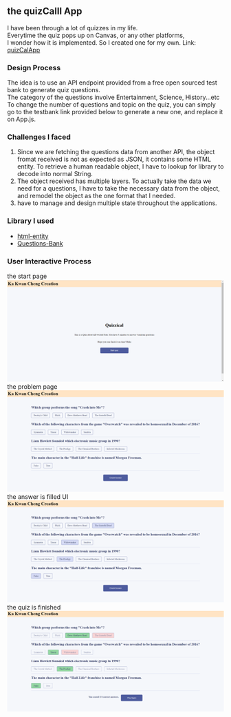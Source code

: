 ## the quizCalll App

I have been through a lot of quizzes in my life.
<br>
Everytime the quiz pops up on Canvas, or any other platforms,
<br>
I wonder how it is implemented. So I created one for my own.
Link: [quizCalApp](https://prod.d2fimk63dmdzuc.amplifyapp.com/)

### Design Process

The idea is to use an API endpoint provided from a free open sourced test bank to generate quiz questions.
<br>
The category of the questions involve Entertainment, Science, History...etc
<br>
To change the number of questions and topic on the quiz, you can simply go to the testbank link provided below to generate a new one,
and replace it on App.js.

### Challenges I faced

1. Since we are fetching the questions data from another API, the object fromat received is not as expected as JSON, it contains some HTML entity. To retrieve a human readable object, I have to lookup for library to decode into normal String.
2. The object received has multiple layers. To actually take the data we need for a questions, I have to take the necessary data from the object, and remodel the object as the one format that I needed.
3. have to manage and design multiple state throughout the applications.

### Library I used

- [html-entity](https://www.npmjs.com/package/html-entities)
- [Questions-Bank](https://opentdb.com/api_config.php)

### User Interactive Process

the start page
<br>
![](./pictures/quizCalStart.png)
<br>
the problem page
<br>
![](./pictures/quizCalNotFilled.png)
<br>
the answer is filled UI
<br>
![](./pictures/quizCalFilled.png)
<br>
the quiz is finished
<br>
![](./pictures/quizCalFinished.png)
